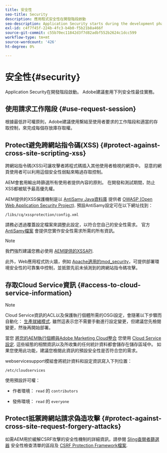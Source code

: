 ```yaml
---
title: 安全性
seo-title: Security
description: 應用程式安全性在開發階段啟動
seo-description: Application Security starts during the development phase
exl-id: c4f7f45f-224b-4fc3-b4b0-f5b21b8a466f
source-git-commit: c55b70ec11842d3f7d82adbf552b2624c1dcc599
workflow-type: tm+mt
source-wordcount: '426'
ht-degree: 0%

---
```


# 安全性{#security}

Application Security在開發階段啟動。 Adobe建議套用下列安全性最佳實務。

## 使用請求工作階段 {#use-request-session}

根據最低許可權原則，Adobe建議使用繫結至使用者要求的工作階段和適當的存取控制，來完成每個存放庫存取權。

## Protect避免跨網站指令碼(XSS) {#protect-against-cross-site-scripting-xss}

跨網站指令碼(XSS)可讓攻擊者將程式碼插入其他使用者檢視的網頁中。 惡意的網頁使用者可以利用這個安全性弱點來略過存取控制。

AEM會套用輸出時篩選所有使用者提供內容的原則。 在開發和測試期間，防止XSS都被賦予最高優先權。

AEM提供的XSS保護機制是以 [AntiSamy Java資料庫](https://www.owasp.org/index.php/Category:OWASP_AntiSamy_Project) 提供者 [OWASP (Open Web Application Security Project)](https://www.owasp.org/). 預設AntiSamy設定可在以下網址找到：

`/libs/cq/xssprotection/config.xml`

請務必透過覆蓋設定檔案來調整此設定，以符合您自己的安全性需求。 官方 [AntiSamy檔案](https://www.owasp.org/index.php/Category:OWASP_AntiSamy_Project) 會提供您實作安全性需求所需的所有資訊。

>[!NOTE]
>
>我們強烈建議您務必使用 [AEM提供的XSSAPI](https://helpx.adobe.com/experience-manager/6-5/sites/developing/using/reference-materials/javadoc/com/adobe/granite/xss/XSSAPI.html).

此外，Web應用程式防火牆，例如 [Apache適用的mod_security](https://www.modsecurity.org)，可提供部署環境安全性的可靠集中控制，並抵禦先前未偵測到的跨網站指令碼攻擊。

## 存取Cloud Service資訊 {#access-to-cloud-service-information}

>[!NOTE]
>
>Cloud Service資訊的ACL以及保護執行個體所需的OSGi設定，會隨著以下步驟而自動化： [生產就緒模式](/help/sites-administering/production-ready.md). 雖然這表示您不需要手動進行設定變更，但建議您先檢閱變更，然後再開始部署。

當您 [將您的AEM執行個體與Adobe Marketing Cloud整合](/help/sites-administering/marketing-cloud.md) 您使用 [Cloud Service設定](/help/sites-developing/extending-cloud-config.md). 這些組態的相關資訊以及所收集的任何統計資料都會儲存在儲存區域中。 如果您使用此功能，建議您檢閱此資訊的預設安全性是否符合您的需求。

webservicesupport模組會將統計資料和設定資訊寫入下列位置：

`/etc/cloudservices`

使用預設許可權：

* 作者環境： `read` 的 `contributors`

* 發佈環境： `read` 的 `everyone`

## Protect抵禦跨網站請求偽造攻擊 {#protect-against-cross-site-request-forgery-attacks}

如需AEM用於緩解CSRF攻擊的安全性機制的詳細資訊，請參閱 [Sling查閱者篩選器](/help/sites-administering/security-checklist.md#protect-against-cross-site-request-forgery) 安全性檢查清單的區段及 [CSRF Protection Framework檔案](/help/sites-developing/csrf-protection.md).
